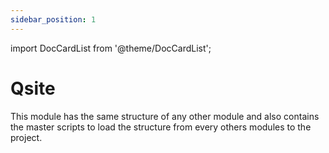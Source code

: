 ```yaml
---
sidebar_position: 1
---
```


import DocCardList from '@theme/DocCardList';

# Qsite

This module has the same structure of any other module and also contains the master scripts to load the structure from every others modules to the project.


<DocCardList />